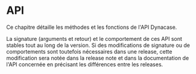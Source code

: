 # API

Ce chapitre détaille les méthodes et les fonctions de l'API Dynacase.

La signature (arguments et retour) et le comportement de ces API sont stables tout au long de la version.
Si des modifications de signature ou de comportements sont toutefois nécessaires dans une release, cette modification sera notée dans la release note et dans la documentation de l'API concernée en précisant les différences entre les releases.
